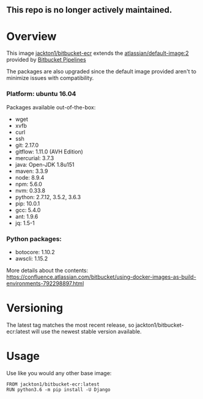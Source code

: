 ## This repo is no longer actively maintained.

# Overview
 This image [jackton1/bitbucket-ecr](https://hub.docker.com/r/jackton1/bitbucket-ecr/) extends the [atlassian/default-image:2](https://hub.docker.com/r/atlassian/default-image/) provided by [Bitbucket Pipelines](https://confluence.atlassian.com/bitbucket/use-docker-images-as-build-environments-792298897.html)

The packages are also upgraded since the default image provided aren't to minimize issues with compatibility.

### Platform: ubuntu 16.04
Packages available out-of-the-box:
- wget
- xvfb
- curl
- ssh
- git: 2.17.0
- gitflow: 1.11.0 (AVH Edition)
- mercurial: 3.7.3
- java: Open-JDK 1.8u151
- maven: 3.3.9
- node: 8.9.4
- npm: 5.6.0
- nvm: 0.33.8
- python: 2.7.12, 3.5.2, 3.6.3
- pip: 10.0.1
- gcc: 5.4.0
- ant: 1.9.6
- jq: 1.5-1


### Python packages:
- botocore: 1.10.2
- awscli: 1.15.2

More details about the contents:
https://confluence.atlassian.com/bitbucket/using-docker-images-as-build-environments-792298897.html

# Versioning
The latest tag matches the most recent release, so jackton1/bitbucket-ecr:latest
 will use the newest stable version available.


# Usage
Use like you would any other base image:
```
FROM jackton1/bitbucket-ecr:latest
RUN python3.6 -m pip install -U Django
```

